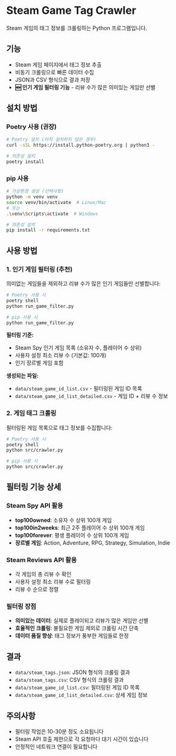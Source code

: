 # Steam Game Tag Crawler

Steam 게임의 태그 정보를 크롤링하는 Python 프로그램입니다.

## 기능

- Steam 게임 페이지에서 태그 정보 추출
- 비동기 크롤링으로 빠른 데이터 수집
- JSON과 CSV 형식으로 결과 저장
- **🆕 인기 게임 필터링 기능** - 리뷰 수가 많은 의미있는 게임만 선별

## 설치 방법

### Poetry 사용 (권장)

```bash
# Poetry 설치 (아직 설치하지 않은 경우)
curl -sSL https://install.python-poetry.org | python3 -

# 의존성 설치
poetry install
```

### pip 사용

```bash
# 가상환경 생성 (선택사항)
python -m venv venv
source venv/bin/activate  # Linux/Mac
# 또는
.\venv\Scripts\activate  # Windows

# 의존성 설치
pip install -r requirements.txt
```

## 사용 방법

### 1. 인기 게임 필터링 (추천)

의미없는 게임들을 제외하고 리뷰 수가 많은 인기 게임들만 선별합니다:

```bash
# Poetry 사용 시
poetry shell
python run_game_filter.py

# pip 사용 시
python run_game_filter.py
```

**필터링 기준:**
- Steam Spy 인기 게임 목록 (소유자 수, 플레이어 수 상위)
- 사용자 설정 최소 리뷰 수 (기본값: 100개)
- 인기 장르별 게임 포함

**생성되는 파일:**
- `data/steam_game_id_list.csv` - 필터링된 게임 ID 목록
- `data/steam_game_id_list_detailed.csv` - 게임 ID + 리뷰 수 정보

### 2. 게임 태그 크롤링

필터링된 게임 목록으로 태그 정보를 수집합니다:

```bash
# Poetry 사용 시
poetry shell
python src/crawler.py

# pip 사용 시
python src/crawler.py
```

## 필터링 기능 상세

### Steam Spy API 활용
- **top100owned**: 소유자 수 상위 100개 게임
- **top100in2weeks**: 최근 2주 플레이어 수 상위 100개 게임  
- **top100forever**: 평생 플레이어 수 상위 100개 게임
- **장르별 게임**: Action, Adventure, RPG, Strategy, Simulation, Indie

### Steam Reviews API 활용
- 각 게임의 총 리뷰 수 확인
- 사용자 설정 최소 리뷰 수로 필터링
- 리뷰 수 순으로 정렬

### 필터링 장점
- **의미있는 데이터**: 실제로 플레이되고 리뷰가 많은 게임만 선별
- **효율적인 크롤링**: 불필요한 게임 제외로 크롤링 시간 단축
- **데이터 품질 향상**: 태그 정보가 풍부한 게임들로 한정

## 결과

- `data/steam_tags.json`: JSON 형식의 크롤링 결과
- `data/steam_tags.csv`: CSV 형식의 크롤링 결과 
- `data/steam_game_id_list.csv`: 필터링된 게임 ID 목록
- `data/steam_game_id_list_detailed.csv`: 상세 게임 정보

## 주의사항

- 필터링 작업은 10-30분 정도 소요됩니다
- Steam API 호출 제한으로 각 요청마다 대기 시간이 있습니다
- 안정적인 네트워크 연결이 필요합니다 